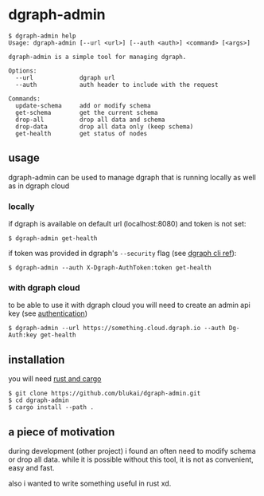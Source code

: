 # dgraph-admin

```
$ dgraph-admin help
Usage: dgraph-admin [--url <url>] [--auth <auth>] <command> [<args>]

dgraph-admin is a simple tool for managing dgraph.

Options:
  --url             dgraph url
  --auth            auth header to include with the request

Commands:
  update-schema     add or modify schema
  get-schema        get the current schema
  drop-all          drop all data and schema
  drop-data         drop all data only (keep schema)
  get-health        get status of nodes
```

## usage

dgraph-admin can be used to manage dgraph that is running locally as well as in dgraph cloud

### locally

if dgraph is available on default url (localhost:8080) and token is not set:

```
$ dgraph-admin get-health
```

if token was provided in dgraph's `--security` flag (see [dgraph cli ref](https://dgraph.io/docs/deploy/cli-command-reference/#dgraph-core-commands)):

```
$ dgraph-admin --auth X-Dgraph-AuthToken:token get-health
```

### with dgraph cloud

to be able to use it with dgraph cloud you will need to create an admin api key (see [authentication](https://dgraph.io/docs/cloud/admin/authentication/))

```
$ dgraph-admin --url https://something.cloud.dgraph.io --auth Dg-Auth:key get-health
```

## installation

you will need [rust and cargo](https://doc.rust-lang.org/cargo/getting-started/installation.html)

```
$ git clone https://github.com/blukai/dgraph-admin.git
$ cd dgraph-admin
$ cargo install --path .
```

## a piece of motivation

during development (other project) i found an often need to modify schema or drop all data.
while it is possible without this tool, it is not as convenient, easy and fast.

also i wanted to write something useful in rust xd.
